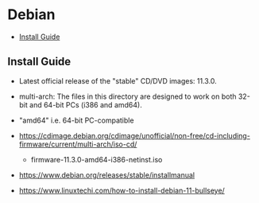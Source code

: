 # Debian

<!-- vim-markdown-toc GFM -->

* [Install Guide](#install-guide)

<!-- vim-markdown-toc -->

## Install Guide

- Latest official release of the "stable" CD/DVD images: 11.3.0. 
- multi-arch:  The files in this directory are designed to work on both 32-bit and 64-bit PCs (i386 and amd64). 
- "amd64" i.e. 64-bit PC-compatible 
- https://cdimage.debian.org/cdimage/unofficial/non-free/cd-including-firmware/current/multi-arch/iso-cd/
    - firmware-11.3.0-amd64-i386-netinst.iso



- https://www.debian.org/releases/stable/installmanual
- https://www.linuxtechi.com/how-to-install-debian-11-bullseye/
